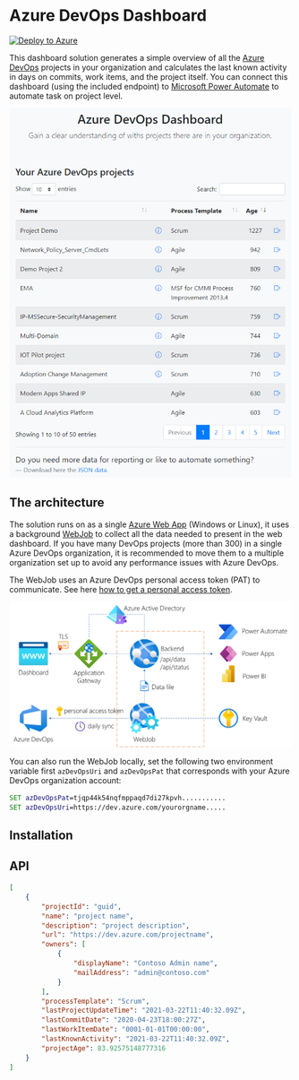 # Azure DevOps Dashboard

[![Deploy to Azure](https://aka.ms/deploytoazurebutton)](https://portal.azure.com/#create/Microsoft.Template/uri/https%3A%2F%2Fraw.githubusercontent.com%2Fcschotte%2FAzure-DevOps-Dashboard%2Fmain%2FIaC%2Fazuredeploy.json)

This dashboard solution generates a simple overview of all the [Azure DevOps](https://dev.azure.com/) projects in your organization and calculates the last known activity in days on commits, work items, and the project itself. You can connect this dashboard (using the included endpoint) to [Microsoft Power Automate](https://flow.microsoft.com/) to automate task on project level.

![Architecture](Architecture/demo.png)

## The architecture

The solution runs on as a single [Azure Web App](https://azure.microsoft.com/en-us/services/app-service/web/) (Windows or Linux), it uses a background [WebJob](https://docs.microsoft.com/en-us/azure/app-service/webjobs-create) to collect all the data needed to present in the web dashboard. If you have many DevOps projects (more than 300) in a single Azure DevOps organization, it is recommended to move them to a multiple organization set up to avoid any performance issues with Azure DevOps.

The WebJob uses an Azure DevOps personal access token (PAT) to communicate. See here [how to get a personal access token](https://docs.microsoft.com/en-us/azure/devops/organizations/accounts/use-personal-access-tokens-to-authenticate?view=azure-devops&tabs=preview-page).

![Architecture](Architecture/architecture.png)

You can also run the WebJob locally, set the following two environment variable first `azDevOpsUri` and `azDevOpsPat` that corresponds with your Azure DevOps organization account:

```cmd
SET azDevOpsPat=tjqp44k54nqfmppaqd7di27kpvh...........
SET azDevOpsUri=https://dev.azure.com/yourorgname.....
```

## Installation


## API

```json
[
    {
        "projectId": "guid",
        "name": "project name",
        "description": "project description",
        "url": "https://dev.azure.com/projectname",
        "owners": [
            {
                "displayName": "Contoso Admin name",
                "mailAddress": "admin@contoso.com"
            }
        ],
        "processTemplate": "Scrum",
        "lastProjectUpdateTime": "2021-03-22T11:40:32.09Z",
        "lastCommitDate": "2020-04-23T18:00:27Z",
        "lastWorkItemDate": "0001-01-01T00:00:00",
        "lastKnownActivity": "2021-03-22T11:40:32.09Z",
        "projectAge": 83.92575148777316
    }
]
```
